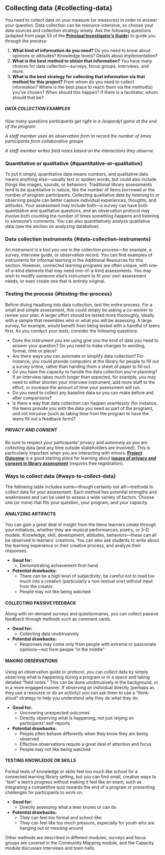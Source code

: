 ## Collecting data {#collecting-data}

You need to collect data on your measure (or measures) in order to answer your question. Data collection can be resource-intensive, so choose your data sources and collection strategy wisely. Ask the following questions (adapted from page 53 of the [**Principal Investigator’s Guide**](http://www.informalscience.org/evaluation/pi-guide)) to guide you through the process:

1.  **What kind of information do you need?** Do you need to know about opinions or attitudes? Knowledge levels? Details about implementation?
2.  **What is the best method to obtain that information?** You have many choices for data collection—surveys, focus groups, interviews, and more.
3.  **What is the best strategy for collecting that information via that method for this project?** From whom do you need to collect information? Where is the best place to reach them via the method(s) you’ve chosen? When should this happen? If there is a facilitator, whom should that be?

<div class="table-format sidebar"><span class="title"><h5>DATA COLLECTION EXAMPLES</h5></span>
<p><i>How many questions participants get right in a Jeopardy! game at the end of the program</i></p>
<p><i>A staff member uses an observation form to record the number of times participants form collaborative groups</i></p>
<p><i>A staff member writes field notes based on the interactions they observe</i></p></div>

### Quantitative or qualitative {#quantitative-or-qualitative}

To put it simply, quantitative data means numbers, and qualitative data means anything else—usually text or spoken words, but could also include things like images, sounds, or behaviors. Traditional library assessments tend to be quantitative in nature, like the number of items borrowed or the number of program participants. Collecting qualitative data by listening to or observing people can better capture individual experiences, thoughts, and attitudes. Your assessment may include both—a survey can have both quantitative and qualitative questions, and an observation protocol may involve both counting the number of times something happens and listening to someone’s comments. You can also quantitatively analyze qualitative data (see the section on analyzing databelow).

### Data collection instruments {#data-collection-instruments}

An _instrument_ is a tool you use in the collection process—for example, a survey, interview guide, or observation record. You can find examples of instruments for informal learning in the Additional Resources for this section. However, connected learning programs are often unique, with one-of-a-kind elements that may need one-of-a-kind assessments. You may wish to modify someone else’s instrument to fit your own assessment needs, or even create one that is entirely original.

### Testing the process {#testing-the-process}

Before diving headlong into data collection, test the entire process. For a small and simple assessment, this could simply be asking a co-worker to review your plan. A larger effort should be tested more thoroughly, ideally with a sample that resembles who or what you will be assessing. A large survey, for example, would benefit from being tested with a handful of teens first. As you conduct your tests, consider the following questions:

*   Does the instrument you are using give you the kind of data you need to answer your question? Do you need to make changes to wording, format, time or place?
*   Are there ways you can automate or simplify data collection? For instance, you could provide computers at the library for people to fill out a survey online, rather than handing them a sheet of paper to fill out .
*   Do you have the capacity to handle the data collection you’re planning? If an interview takes much longer than expected, for example, you may need to either shorten your interview instrument, add more staff to the effort, or increase the amount of time your assessment will run.
*   Do you need to collect any baseline data so you can make before and after comparisons?
*   Is there a way that data collection can happen seamlessly (for instance, the teens provide you with the data you need as part of the program), and not intrusive (such as taking time from the program to have the teens fill out a feedback form)?

<div class="table-format sidebar"><span class="title"><h5>PRIVACY AND CONSENT</h5></span>

Be sure to respect your participants’ privacy and autonomy as you are collecting data (and any time outside stakeholders are involved). This is particularly important when you are interacting with minors. <a href="https://projectoutcome.org/"><b>Project Outcome</b></a> is a good starting place for learning about <a href="https://projectoutcome.org/surveys-resources/informed-consent-guidelines"><b>issues of privacy and consent in library assessment</b></a> (requires free registration).</div>

### Ways to collect data {#ways-to-collect-data}

The following table includes some—though certainly not all!—methods to collect data for your assessment. Each method has potential strengths and weaknesses and can be used to assess a wide variety of factors. Choose one (or more) that fits your question, your program, and your capacity.

#### ANALYZING ARTIFACTS
You can gain a great deal of insight from the items learners create through your initiatives, whether they are musical performances, poetry, or 3-D models. Knowledge, skill, development, attitudes, behaviors—these can all be observed in learners’ creations. You can also ask students to write about the learning experience or their creative process, and analyze their responses.
* **Good for:** 
    * Demonstrating achievement first-hand
* **Potential drawbacks:**
    * There can be a high level of subjectivity; be careful not to read too much into a creation (particularly a non-textual one) without input from the creator
    * People may not like being watched


#### COLLECTING PASSIVE FEEDBACK
Along with on-demand surveys and questionnaires, you can collect passive feedback through methods such as comment cards.

* **Good for:** 
    * Collecting data unobtrusively
* **Potential drawbacks:**
    * Responses may come only from people with extreme or passionate opinions—not from people “in the middle” 

#### MAKING OBSERVATIONS
Using an observation guide or protocol, you can collect data by simply observing what is happening during a program or in a space and taking detailed “field notes.” This can be done unobtrusively in the background, or in a more engaged manner. If observing an individual directly (perhaps as they use a resource or do an activity) you can ask them to use a “think-aloud” strategy to help you understand why they do what they do.

* **Good for:** 
    * Uncovering unexpected outcomes
    * Directly observing what is happening, not just relying on participants’ self-reports
* **Potential drawbacks:** 
    * People often behave differently when they know they are being observed
    * Effective observations require a great deal of attention and focus
    * People may not like being watched

#### TESTING KNOWLEDGE OR SKILLS
Formal tests of knowledge or skills feel too much like school for a connected learning library setting, but you can find small, creative ways to “test” a teen’s progress without making it feel like an exam, such as integrating a competitive quiz towards the end of a program or presenting challenges for participants to work on.
* **Good for:** 
    * Directly assessing what a teen knows or can do
* **Potential drawbacks:** 
    * They can feel too formal and school-like
    * They can feel like too much pressure, especially for youth who are hanging out or messing around

Other methods are described in different modules; surveys and focus groups are covered in the Community Mapping module, and the Capacity module discusses interviews and town halls.
